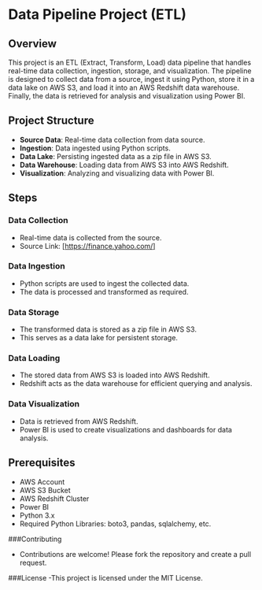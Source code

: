 # Data Pipeline Project (ETL)

## Overview

This project is an ETL (Extract, Transform, Load) data pipeline that handles real-time data collection, ingestion, storage, and visualization. The pipeline is designed to collect data from a source, ingest it using Python, store it in a data lake on AWS S3, and load it into an AWS Redshift data warehouse. Finally, the data is retrieved for analysis and visualization using Power BI.

## Project Structure

- **Source Data**: Real-time data collection from data source.
- **Ingestion**: Data ingested using Python scripts.
- **Data Lake**: Persisting ingested data as a zip file in AWS S3.
- **Data Warehouse**: Loading data from AWS S3 into AWS Redshift.
- **Visualization**: Analyzing and visualizing data with Power BI.

## Steps

### Data Collection
- Real-time data is collected from the source.
- Source Link: [https://finance.yahoo.com/]

### Data Ingestion
- Python scripts are used to ingest the collected data.
- The data is processed and transformed as required.

### Data Storage
- The transformed data is stored as a zip file in AWS S3.
- This serves as a data lake for persistent storage.

### Data Loading
- The stored data from AWS S3 is loaded into AWS Redshift.
- Redshift acts as the data warehouse for efficient querying and analysis.

### Data Visualization
- Data is retrieved from AWS Redshift.
- Power BI is used to create visualizations and dashboards for data analysis.

## Prerequisites

- AWS Account
- AWS S3 Bucket
- AWS Redshift Cluster
- Power BI
- Python 3.x
- Required Python Libraries: boto3, pandas, sqlalchemy, etc.

###Contributing
- Contributions are welcome! Please fork the repository and create a pull request.

###License
-This project is licensed under the MIT License.

